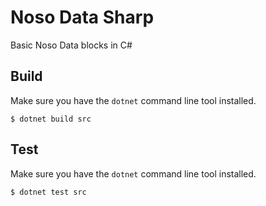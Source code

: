 # Noso Data Sharp

Basic Noso Data blocks in C#

## Build

Make sure you have the `dotnet` command line tool installed.

```console
$ dotnet build src
```

## Test

Make sure you have the `dotnet` command line tool installed.

```console
$ dotnet test src
```
